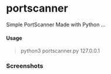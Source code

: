 # portscanner

Simple PortScanner
Made with Python ...

#### Usage
> python3 portscanner.py 127.0.0.1

### Screenshots

